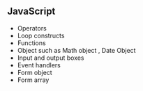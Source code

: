## JavaScript

+ Operators
+ Loop constructs
+ Functions
+ Object such as Math object , Date Object
+ Input and output boxes
+ Event handlers
+ Form object 
+ Form array 
